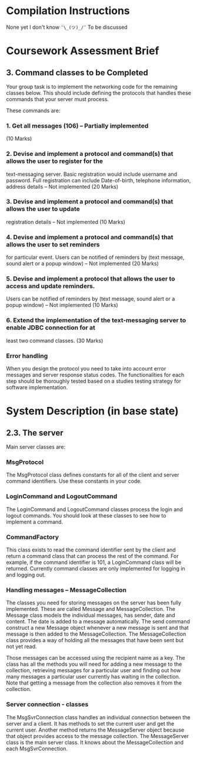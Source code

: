 # Compilation Instructions

None yet I don't know  `¯\_(ツ)_/¯` To be discussed

# Coursework Assessment Brief

## 3. Command classes to be Completed
Your group task is to implement the networking code for the remaining classes below. This should include defining the protocols that handles these commands that your server must
process.

These commands are:

### 1. Get all messages (106) – Partially implemented
 (10 Marks)
### 2. Devise and implement a protocol and command(s) that allows the user to register for the
text-messaging server. Basic registration would include username and password. Full
registration can include Date-of-birth, telephone information, address details – Not
implemented
 (20 Marks)
### 3. Devise and implement a protocol and command(s) that allows the user to update
registration details – Not implemented
 (10 Marks)
### 4. Devise and implement a protocol and command(s) that allows the user to set reminders
for particular event. Users can be notified of reminders by (text message, sound alert or a
popup window) – Not implemented
 (20 Marks)
### 5. Devise and implement a protocol that allows the user to access and update reminders.
Users can be notified of reminders by (text message, sound alert or a popup window) –
Not implemented
 (10 Marks)
### 6. Extend the implementation of the text-messaging server to enable JDBC connection for at
least two command classes.
 (30 Marks)

### Error handling																																		
When you design the protocol you need to take into account error messages and
server response status codes. The functionalities for each step should be thoroughly
tested based on a studies testing strategy for software implementation.


# System Description (in base state)

## 2.3. The server
Main	server classes	are:
### MsgProtocol
The MsgProtocol class defines constants for all of the client and server command identifiers.
Use these constants in your code.
### LoginCommand and LogoutCommand
The LoginCommand and LogoutCommand classes process the login and logout
commands. You should look at these classes to see how to implement a command.
### CommandFactory
This class exists to read the command identifier sent by the client and return a command class
that can process the rest of the command. For example, if the command identifier is 101, a
LoginCommand class will be returned. Currently command classes are only implemented
for logging in and logging out.
### Handling messages – MessageCollection
The classes you need for storing messages on the server has been fully implemented. These
are called Message and MessageCollection. The Message class models the individual
messages, has sender, date and content. The date is added to a message automatically.
The send command construct a new Message object whenever a new message is sent and that
message is then added to the MessageCollection. The MessageCollection class provides a
way of holding all the messages that have been sent but not yet read.

Those messages can be accessed using the recipient name as a key. The class has all the
methods you will need for adding a new message to the collection, retrieving messages for a
particular user and finding out how many messages a particular user currently has waiting in
the collection. Note that getting a message from the collection also removes it from the
collection.
### Server connection - classes
The MsgSvrConnection class handles an individual connection between the server and a
client. It has methods to set the current user and get the current user. Another method returns
the MessageServer object because that object provides access to the message collection.
The MessageServer class is the main server class. It knows about the MessageCollection
and each MsgSvrConnection.
